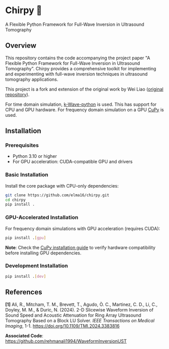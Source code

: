 # Chirpy 🦜

A Flexible Python Framework for Full-Wave Inversion in Ultrasound Tomography

## Overview

This repository contains the code accompanying the project paper "A Flexible Python Framework for Full-Wave Inversion in Ultrasound Tomography". Chirpy provides a comprehensive toolkit for implementing and experimenting with full-wave inversion techniques in ultrasound tomography applications.

This project is a fork and extension of the original work by Wei Liao ([original repository](https://github.com/weiliao001211/PHAS0077-Research-Project)). 

For time domain simulation, [k-Wave-python](https://github.com/waltsims/k-wave-python) is used. This has support for CPU and GPU hardware. For frequency domain simulation on a GPU [CuPy](https://cupy.dev/) is used. 


## Installation

### Prerequisites

- Python 3.10 or higher
- For GPU acceleration: CUDA-compatible GPU and drivers

### Basic Installation

Install the core package with CPU-only dependencies:

```bash
git clone https://github.com/elma16/chirpy.git
cd chirpy
pip install .
```

### GPU-Accelerated Installation

For frequency domain simulations with GPU acceleration (requires CUDA):

```bash
pip install .[gpu]
```

**Note**: Check the [CuPy installation guide](https://docs.cupy.dev/en/stable/install.html) to verify hardware compatibility before installing GPU dependencies.

### Development Installation

```bash
pip install .[dev]
```

## References

**[1]** Ali, R., Mitcham, T. M., Brevett, T., Agudo, Ò. C., Martinez, C. D., Li, C., Doyley, M. M., & Duric, N. (2024). 2-D Slicewise Waveform Inversion of Sound Speed and Acoustic Attenuation for Ring Array Ultrasound Tomography Based on a Block LU Solver. *IEEE Transactions on Medical Imaging*, 1-1. https://doi.org/10.1109/TMI.2024.3383816

**Associated Code**: https://github.com/rehmanali1994/WaveformInversionUST


